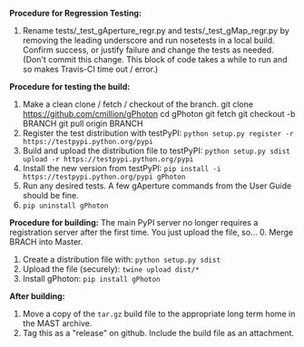 **Procedure for Regression Testing:**
1. Rename tests/\_test_gAperture_regr.py and tests/\_test_gMap_regr.py by removing the leading underscore and run nosetests in a local build. Confirm success, or justify failure and change the tests as needed. (Don't commit this change. This block of code takes a while to run and so makes Travis-CI time out / error.)

**Procedure for testing the build:**
1. Make a clean clone / fetch / checkout of the branch.
    git clone https://github.com/cmillion/gPhoton
    cd gPhoton
    git fetch
    git checkout -b BRANCH
    git pull origin BRANCH
2. Register the test distribution with testPyPI: `python setup.py register -r https://testpypi.python.org/pypi`
3. Build and upload the distribution file to testPyPI: `python setup.py sdist upload -r https://testpypi.python.org/pypi`
4. Install the new version from testPyPI: `pip install -i https://testpypi.python.org/pypi gPhoton`
5. Run any desired tests. A few gAperture commands from the User Guide should be fine.
6. `pip uninstall gPhoton`

**Procedure for building:**
The main PyPI server no longer requires a registration server after the first time. You just upload the file, so...
0. Merge BRACH into Master.
1. Create a distribution file with: `python setup.py sdist`
2. Upload the file (securely): `twine upload dist/*`
3. Install gPhoton: `pip install gPhoton`

**After building:**
1. Move a copy of the `tar.gz` build file to the appropriate long term home in the MAST archive.
2. Tag this as a "release" on github. Include the build file as an attachment.
